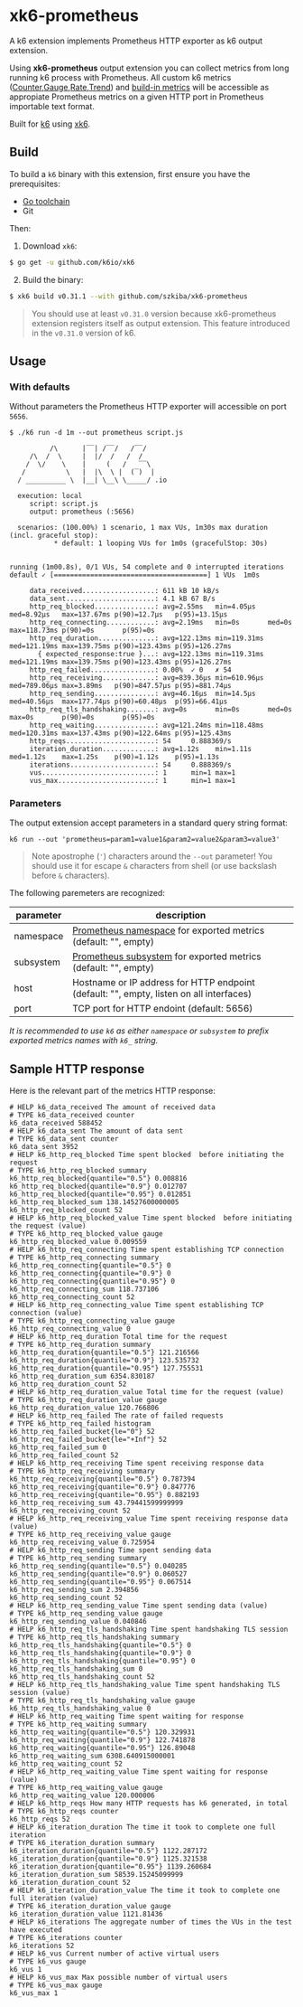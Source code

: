 # xk6-prometheus

A k6 extension implements Prometheus HTTP exporter as k6 output extension.

Using **xk6-prometheus** output extension you can collect metrics from long running k6 process with Prometheus. All custom k6 metrics ([Counter](https://k6.io/docs/javascript-api/k6-metrics/counter/),[Gauge](https://k6.io/docs/javascript-api/k6-metrics/gauge/),[Rate](https://k6.io/docs/javascript-api/k6-metrics/rate/),[Trend](https://k6.io/docs/javascript-api/k6-metrics/trend/)) and [build-in metrics](https://k6.io/docs/using-k6/metrics/#built-in-metrics) will be accessible as appropiate Prometheus metrics on a given HTTP port in Prometheus importable text format. 

Built for [k6](https://github.com/loadimpact/k6) using [xk6](https://github.com/k6io/xk6).

## Build

To build a `k6` binary with this extension, first ensure you have the prerequisites:

- [Go toolchain](https://go101.org/article/go-toolchain.html)
- Git

Then:

1. Download `xk6`:
  ```bash
  $ go get -u github.com/k6io/xk6
  ```

2. Build the binary:
  ```bash
  $ xk6 build v0.31.1 --with github.com/szkiba/xk6-prometheus
  ```

> You should use at least `v0.31.0` version because xk6-prometheus extension registers itself as output extension. This feature introduced in the `v0.31.0` version of k6.

## Usage

### With defaults

Without parameters the Prometheus HTTP exporter will accessible on port `5656`.

```plain
$ ./k6 run -d 1m --out prometheus script.js

          /\      |‾‾| /‾‾/   /‾‾/   
     /\  /  \     |  |/  /   /  /    
    /  \/    \    |     (   /   ‾‾\  
   /          \   |  |\  \ |  (‾)  | 
  / __________ \  |__| \__\ \_____/ .io

  execution: local
     script: script.js
     output: prometheus (:5656)

  scenarios: (100.00%) 1 scenario, 1 max VUs, 1m30s max duration (incl. graceful stop):
           * default: 1 looping VUs for 1m0s (gracefulStop: 30s)


running (1m00.8s), 0/1 VUs, 54 complete and 0 interrupted iterations
default ✓ [======================================] 1 VUs  1m0s

     data_received..................: 611 kB 10 kB/s
     data_sent......................: 4.1 kB 67 B/s
     http_req_blocked...............: avg=2.55ms   min=4.05µs   med=8.92µs   max=137.67ms p(90)=12.7µs   p(95)=13.15µs 
     http_req_connecting............: avg=2.19ms   min=0s       med=0s       max=118.73ms p(90)=0s       p(95)=0s      
     http_req_duration..............: avg=122.13ms min=119.31ms med=121.19ms max=139.75ms p(90)=123.43ms p(95)=126.27ms
       { expected_response:true }...: avg=122.13ms min=119.31ms med=121.19ms max=139.75ms p(90)=123.43ms p(95)=126.27ms
     http_req_failed................: 0.00%  ✓ 0   ✗ 54 
     http_req_receiving.............: avg=839.36µs min=610.96µs med=789.06µs max=3.89ms   p(90)=847.57µs p(95)=881.74µs
     http_req_sending...............: avg=46.16µs  min=14.5µs   med=40.56µs  max=177.74µs p(90)=60.48µs  p(95)=66.41µs 
     http_req_tls_handshaking.......: avg=0s       min=0s       med=0s       max=0s       p(90)=0s       p(95)=0s      
     http_req_waiting...............: avg=121.24ms min=118.48ms med=120.31ms max=137.43ms p(90)=122.64ms p(95)=125.43ms
     http_reqs......................: 54     0.888369/s
     iteration_duration.............: avg=1.12s    min=1.11s    med=1.12s    max=1.25s    p(90)=1.12s    p(95)=1.13s   
     iterations.....................: 54     0.888369/s
     vus............................: 1      min=1 max=1
     vus_max........................: 1      min=1 max=1
```

### Parameters

The output extension accept parameters in a standard query string format:

```
k6 run --out 'prometheus=param1=value1&param2=value2&param3=value3'
```

> Note apostrophe (`'`) characters around the `--out` parameter! You should use it for escape `&` characters from shell (or use backslash before `&` characters).

The following paremeters are recognized:

parameter | description
----------|------------
namespace | [Prometheus namespace](https://prometheus.io/docs/practices/naming/) for exported metrics (default: "", empty)
subsystem | [Prometheus subsystem](https://prometheus.io/docs/practices/naming/) for exported metrics (default: "", empty)
host      | Hostname or IP address for HTTP endpoint (default: "", empty, listen on all interfaces)
port      | TCP port for HTTP endoint (default: 5656)

*It is recommended to use `k6` as either `namespace` or `subsystem` to prefix exported metrics names with `k6_` string.*

## Sample HTTP response

Here is the relevant part of the metrics HTTP response:

```plain
# HELP k6_data_received The amount of received data
# TYPE k6_data_received counter
k6_data_received 588452
# HELP k6_data_sent The amount of data sent
# TYPE k6_data_sent counter
k6_data_sent 3952
# HELP k6_http_req_blocked Time spent blocked  before initiating the request
# TYPE k6_http_req_blocked summary
k6_http_req_blocked{quantile="0.5"} 0.008816
k6_http_req_blocked{quantile="0.9"} 0.012707
k6_http_req_blocked{quantile="0.95"} 0.012851
k6_http_req_blocked_sum 138.14527600000005
k6_http_req_blocked_count 52
# HELP k6_http_req_blocked_value Time spent blocked  before initiating the request (value)
# TYPE k6_http_req_blocked_value gauge
k6_http_req_blocked_value 0.009559
# HELP k6_http_req_connecting Time spent establishing TCP connection
# TYPE k6_http_req_connecting summary
k6_http_req_connecting{quantile="0.5"} 0
k6_http_req_connecting{quantile="0.9"} 0
k6_http_req_connecting{quantile="0.95"} 0
k6_http_req_connecting_sum 118.737106
k6_http_req_connecting_count 52
# HELP k6_http_req_connecting_value Time spent establishing TCP connection (value)
# TYPE k6_http_req_connecting_value gauge
k6_http_req_connecting_value 0
# HELP k6_http_req_duration Total time for the request
# TYPE k6_http_req_duration summary
k6_http_req_duration{quantile="0.5"} 121.216566
k6_http_req_duration{quantile="0.9"} 123.535732
k6_http_req_duration{quantile="0.95"} 127.755531
k6_http_req_duration_sum 6354.830187
k6_http_req_duration_count 52
# HELP k6_http_req_duration_value Total time for the request (value)
# TYPE k6_http_req_duration_value gauge
k6_http_req_duration_value 120.766806
# HELP k6_http_req_failed The rate of failed requests
# TYPE k6_http_req_failed histogram
k6_http_req_failed_bucket{le="0"} 52
k6_http_req_failed_bucket{le="+Inf"} 52
k6_http_req_failed_sum 0
k6_http_req_failed_count 52
# HELP k6_http_req_receiving Time spent receiving response data
# TYPE k6_http_req_receiving summary
k6_http_req_receiving{quantile="0.5"} 0.787394
k6_http_req_receiving{quantile="0.9"} 0.847776
k6_http_req_receiving{quantile="0.95"} 0.882193
k6_http_req_receiving_sum 43.79441599999999
k6_http_req_receiving_count 52
# HELP k6_http_req_receiving_value Time spent receiving response data (value)
# TYPE k6_http_req_receiving_value gauge
k6_http_req_receiving_value 0.725954
# HELP k6_http_req_sending Time spent sending data
# TYPE k6_http_req_sending summary
k6_http_req_sending{quantile="0.5"} 0.040285
k6_http_req_sending{quantile="0.9"} 0.060527
k6_http_req_sending{quantile="0.95"} 0.067514
k6_http_req_sending_sum 2.394856
k6_http_req_sending_count 52
# HELP k6_http_req_sending_value Time spent sending data (value)
# TYPE k6_http_req_sending_value gauge
k6_http_req_sending_value 0.040846
# HELP k6_http_req_tls_handshaking Time spent handshaking TLS session
# TYPE k6_http_req_tls_handshaking summary
k6_http_req_tls_handshaking{quantile="0.5"} 0
k6_http_req_tls_handshaking{quantile="0.9"} 0
k6_http_req_tls_handshaking{quantile="0.95"} 0
k6_http_req_tls_handshaking_sum 0
k6_http_req_tls_handshaking_count 52
# HELP k6_http_req_tls_handshaking_value Time spent handshaking TLS session (value)
# TYPE k6_http_req_tls_handshaking_value gauge
k6_http_req_tls_handshaking_value 0
# HELP k6_http_req_waiting Time spent waiting for response
# TYPE k6_http_req_waiting summary
k6_http_req_waiting{quantile="0.5"} 120.329931
k6_http_req_waiting{quantile="0.9"} 122.741878
k6_http_req_waiting{quantile="0.95"} 126.89048
k6_http_req_waiting_sum 6308.640915000001
k6_http_req_waiting_count 52
# HELP k6_http_req_waiting_value Time spent waiting for response (value)
# TYPE k6_http_req_waiting_value gauge
k6_http_req_waiting_value 120.000006
# HELP k6_http_reqs How many HTTP requests has k6 generated, in total
# TYPE k6_http_reqs counter
k6_http_reqs 52
# HELP k6_iteration_duration The time it took to complete one full iteration
# TYPE k6_iteration_duration summary
k6_iteration_duration{quantile="0.5"} 1122.287172
k6_iteration_duration{quantile="0.9"} 1125.321538
k6_iteration_duration{quantile="0.95"} 1139.260684
k6_iteration_duration_sum 58539.15245099999
k6_iteration_duration_count 52
# HELP k6_iteration_duration_value The time it took to complete one full iteration (value)
# TYPE k6_iteration_duration_value gauge
k6_iteration_duration_value 1121.81436
# HELP k6_iterations The aggregate number of times the VUs in the test have executed
# TYPE k6_iterations counter
k6_iterations 52
# HELP k6_vus Current number of active virtual users
# TYPE k6_vus gauge
k6_vus 1
# HELP k6_vus_max Max possible number of virtual users
# TYPE k6_vus_max gauge
k6_vus_max 1
```